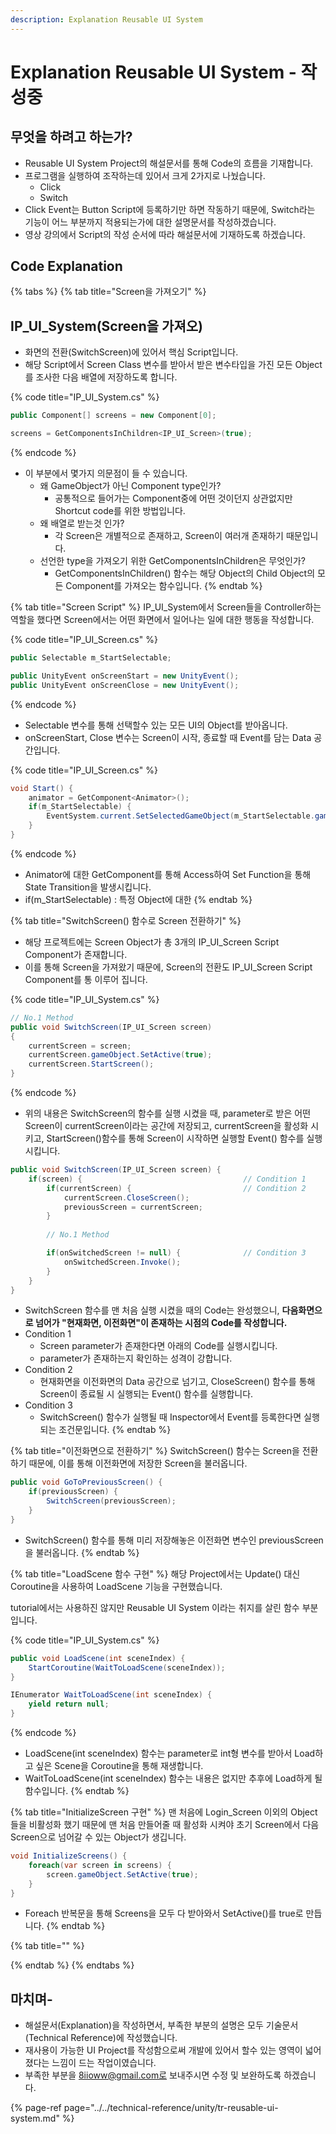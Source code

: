 ```yaml
---
description: Explanation Reusable UI System
---
```


# Explanation Reusable UI System - 작성중

## 무엇을 하려고 하는가?

* Reusable UI System Project의 해설문서를 통해 Code의 흐름을 기재합니다.
* 프로그램을 실행하여 조작하는데 있어서 크게 2가지로 나눴습니다.
  * Click
  * Switch
* Click Event는 Button Script에 등록하기만 하면 작동하기 때문에, Switch라는 기능이 어느 부분까지 적용되는가에 대한 설명문서를 작성하겠습니다.
* 영상 강의에서 Script의 작성 순서에 따라 해설문서에 기재하도록 하겠습니다.

## Code Explanation

{% tabs %}
{% tab title="Screen을 가져오기" %}
## IP\_UI\_System\(Screen을 가져오\)

* 화면의 전환\(SwitchScreen\)에 있어서 핵심 Script입니다. 
* 해당 Script에서 Screen Class 변수를 받아서 받은 변수타입을 가진 모든 Object를 조사한 다음 배열에 저장하도록 합니다.

{% code title="IP\_UI\_System.cs" %}
```csharp
public Component[] screens = new Component[0];

screens = GetComponentsInChildren<IP_UI_Screen>(true);
```
{% endcode %}

* 이 부분에서 몇가지 의문점이 들 수 있습니다.
  * 왜 GameObject가 아닌 Component type인가?
    * 공통적으로 들어가는 Component중에 어떤 것이던지 상관없지만 Shortcut code를 위한 방법입니다.
  * 왜 배열로 받는것 인가?
    * 각 Screen은 개별적으로 존재하고, Screen이 여러개 존재하기 때문입니다. 
  * 선언한 type을 가져오기 위한 GetComponentsInChildren은 무엇인가?
    * GetComponentsInChildren\(\) 함수는 해당 Object의 Child Object의 모든 Component를 가져오는 함수입니다.
{% endtab %}

{% tab title="Screen Script" %}
IP\_UI\_System에서 Screen들을 Controller하는 역할을 했다면 Screen에서는 어떤 화면에서 일어나는 일에 대한 행동을 작성합니다.

{% code title="IP\_UI\_Screen.cs" %}
```csharp
public Selectable m_StartSelectable;

public UnityEvent onScreenStart = new UnityEvent();
public UnityEvent onScreenClose = new UnityEvent();
```
{% endcode %}

* Selectable 변수를 통해 선택할수 있는 모든 UI의 Object를 받아옵니다.
* onScreenStart, Close 변수는 Screen이 시작, 종료할 때 Event를 담는 Data 공간입니다.

{% code title="IP\_UI\_Screen.cs" %}
```csharp
void Start() {
    animator = GetComponent<Animator>(); 
    if(m_StartSelectable) {
        EventSystem.current.SetSelectedGameObject(m_StartSelectable.gameObject);
    }
}
```
{% endcode %}

* Animator에 대한 GetComponent를 통해 Access하여 Set Function을 통해 State Transition을 발생시킵니다.
* if\(m\_StartSelectable\) : 특정 Object에 대한 
{% endtab %}

{% tab title="SwitchScreen\(\) 함수로 Screen 전환하기" %}
* 해당 프로젝트에는 Screen Object가 총 3개의 IP\_UI\_Screen Script Component가 존재합니다.
* 이를 통해 Screen을 가져왔기 때문에, Screen의 전환도 IP\_UI\_Screen Script Component를 통 이루어 집니다.

{% code title="IP\_UI\_System.cs" %}
```csharp
// No.1 Method
public void SwitchScreen(IP_UI_Screen screen)
{
    currentScreen = screen;
    currentScreen.gameObject.SetActive(true);
    currentScreen.StartScreen();
}
```
{% endcode %}

* 위의 내용은 SwitchScreen의 함수를 실행 시켰을 때, parameter로 받은 어떤 Screen이 currentScreen이라는 공간에 저장되고, currentScreen을 활성화 시키고, StartScreen\(\)함수를 통해 Screen이 시작하면 실행할 Event\(\) 함수를 실행시킵니다.

```csharp
public void SwitchScreen(IP_UI_Screen screen) {
    if(screen) {                                    // Condition 1
        if(currentScreen) {                         // Condition 2
            currentScreen.CloseScreen();
            previousScreen = currentScreen;
        }
        
        // No.1 Method

        if(onSwitchedScreen != null) {              // Condition 3
            onSwitchedScreen.Invoke();
        }
    }
}
```

* SwitchScreen 함수를 맨 처음 실행 시켰을 때의 Code는 완성했으니, **다음화면으로 넘어가 "현재화면, 이전화면"이 존재하는 시점의 Code를 작성합니다.**
* Condition 1
  * Screen parameter가 존재한다면 아래의 Code를 실행시킵니다.
  * parameter가 존재하는지 확인하는 성격이 강합니다.
* Condition 2
  * 현재화면을 이전화면의 Data 공간으로 넘기고, CloseScreen\(\) 함수를 통해 Screen이 종료될 시 실행되는 Event\(\) 함수를 실행합니다.
* Condition 3
  * SwitchScreen\(\) 함수가 실행될 때 Inspector에서 Event를 등록한다면 실행되는 조건문입니다.
{% endtab %}

{% tab title="이전화면으로 전환하기" %}
SwitchScreen\(\) 함수는 Screen을 전환하기 때문에, 이를 통해 이전화면에 저장한 Screen을 불러옵니다.

```csharp
public void GoToPreviousScreen() {
    if(previousScreen) {
        SwitchScreen(previousScreen);
    }
}
```

* SwitchScreen\(\) 함수를 통해 미리 저장해놓은 이전화면 변수인 previousScreen을 불러옵니다.
{% endtab %}

{% tab title="LoadScene 함수 구현" %}
해당 Project에서는 Update\(\) 대신 Coroutine을 사용하여 LoadScene 기능을 구현했습니다.

tutorial에서는 사용하진 않지만 Reusable UI System 이라는 취지를 살린 함수 부분입니다.

{% code title="IP\_UI\_System.cs" %}
```csharp
public void LoadScene(int sceneIndex) {
    StartCoroutine(WaitToLoadScene(sceneIndex));
}

IEnumerator WaitToLoadScene(int sceneIndex) {
    yield return null;
}
```
{% endcode %}

* LoadScene\(int  sceneIndex\) 함수는 parameter로 int형 변수를 받아서 Load하고 싶은 Scene을 Coroutine을 통해 재생합니다.
* WaitToLoadScene\(int  sceneIndex\) 함수는 내용은 없지만 추후에 Load하게 될 함수입니다.
{% endtab %}

{% tab title="InitializeScreen 구현" %}
맨 처음에 Login\_Screen 이외의 Object들을 비활성화 했기 때문에 맨 처음 만들어줄 때 활성화 시켜야 초기 Screen에서 다음 Screen으로 넘어갈 수 있는 Object가 생깁니다.

```csharp
void InitializeScreens() {
    foreach(var screen in screens) {
        screen.gameObject.SetActive(true);
    }
}
```

* Foreach 반복문을 통해 Screens을 모두 다 받아와서 SetActive\(\)를 true로 만듭니다.
{% endtab %}

{% tab title="" %}

{% endtab %}
{% endtabs %}



## 마치며-

* 해설문서\(Explanation\)을 작성하면서, 부족한 부분의 설명은 모두 기술문서\(Technical Reference\)에 작성했습니다.
* 재사용이 가능한 UI Project를 작성함으로써 개발에 있어서 할수 있는 영역이 넓어졌다는 느낌이 드는 작업이였습니다.
* 부족한 부분을 8iioww@gmail.com로 보내주시면 수정 및 보완하도록 하겠습니다.

{% page-ref page="../../technical-reference/unity/tr-reusable-ui-system.md" %}


